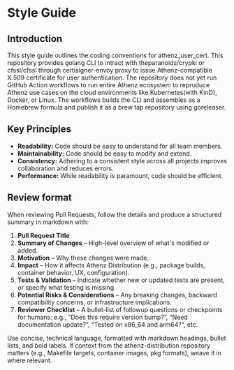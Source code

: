 # Style Guide

## Introduction

This style guide outlines the coding conventions for athenz_user_cert.
This repository provides golang CLI to intract with theparanoids/crypki or cfssl/cfssl through certisigner-envoy proxy to issue Athenz-compatible X.509 certificate for user authentication.
The repository does not yet run GitHub Action workflows to run entire Athenz ecosystem to reproduce Athenz use cases on the cloud environments like Kubernetes(with KinD), Docker, or Linux.
The workflows builds the CLI and assembles as a Homebrew formula and publish it as a brew tap repository using goreleaser.

## Key Principles

* **Readability:** Code should be easy to understand for all team members.
* **Maintainability:** Code should be easy to modify and extend.
* **Consistency:** Adhering to a consistent style across all projects improves
  collaboration and reduces errors.
* **Performance:** While readability is paramount, code should be efficient.

## Review format

When reviewing Pull Requests, follow the details and produce a structured summary in markdown with:

1. **Pull Request Title**  
2. **Summary of Changes** – High-level overview of what's modified or added.  
3. **Motivation** – Why these changes were made.  
4. **Impact** – How it affects Athenz Distribution (e.g., package builds, container behavior, UX, configuration).  
5. **Tests & Validation** – Indicate whether new or updated tests are present, or specify what testing is missing.  
6. **Potential Risks & Considerations** – Any breaking changes, backward compatibility concerns, or infrastructure implications.  
7. **Reviewer Checklist** – A bullet-list of followup questions or checkpoints for humans: e.g., “Does this require version bump?”, “Need documentation update?”, “Tested on x86_64 and arm64?”, etc.

Use concise, technical language, formatted with markdown headings, bullet lists, and bold labels. If context from the athenz-distribution repository matters (e.g., Makefile targets, container images, pkg formats), weave it in where relevant.

